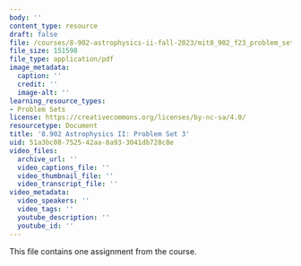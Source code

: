 ```yaml
---
body: ''
content_type: resource
draft: false
file: /courses/8-902-astrophysics-ii-fall-2023/mit8_902_f23_problem_set_3.pdf
file_size: 151598
file_type: application/pdf
image_metadata:
  caption: ''
  credit: ''
  image-alt: ''
learning_resource_types:
- Problem Sets
license: https://creativecommons.org/licenses/by-nc-sa/4.0/
resourcetype: Document
title: '8.902 Astrophysics II: Problem Set 3'
uid: 51a3bc08-7525-42aa-8a93-3041db728c8e
video_files:
  archive_url: ''
  video_captions_file: ''
  video_thumbnail_file: ''
  video_transcript_file: ''
video_metadata:
  video_speakers: ''
  video_tags: ''
  youtube_description: ''
  youtube_id: ''
---
```

This file contains one assignment from the course.